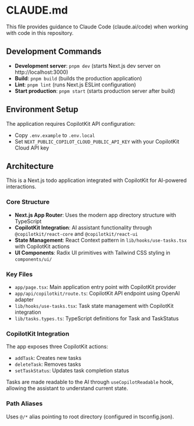 # CLAUDE.md

This file provides guidance to Claude Code (claude.ai/code) when working with code in this repository.

## Development Commands

- **Development server**: `pnpm dev` (starts Next.js dev server on http://localhost:3000)
- **Build**: `pnpm build` (builds the production application)
- **Lint**: `pnpm lint` (runs Next.js ESLint configuration)
- **Start production**: `pnpm start` (starts production server after build)

## Environment Setup

The application requires CopilotKit API configuration:
- Copy `.env.example` to `.env.local`
- Set `NEXT_PUBLIC_COPILOT_CLOUD_PUBLIC_API_KEY` with your CopilotKit Cloud API key

## Architecture

This is a Next.js todo application integrated with CopilotKit for AI-powered interactions.

### Core Structure
- **Next.js App Router**: Uses the modern app directory structure with TypeScript
- **CopilotKit Integration**: AI assistant functionality through `@copilotkit/react-core` and `@copilotkit/react-ui`
- **State Management**: React Context pattern in `lib/hooks/use-tasks.tsx` with CopilotKit actions
- **UI Components**: Radix UI primitives with Tailwind CSS styling in `components/ui/`

### Key Files
- `app/page.tsx`: Main application entry point with CopilotKit provider
- `app/api/copilotkit/route.ts`: CopilotKit API endpoint using OpenAI adapter
- `lib/hooks/use-tasks.tsx`: Task state management with CopilotKit integration
- `lib/tasks.types.ts`: TypeScript definitions for Task and TaskStatus

### CopilotKit Integration
The app exposes three CopilotKit actions:
- `addTask`: Creates new tasks
- `deleteTask`: Removes tasks
- `setTaskStatus`: Updates task completion status

Tasks are made readable to the AI through `useCopilotReadable` hook, allowing the assistant to understand current state.

### Path Aliases
Uses `@/*` alias pointing to root directory (configured in tsconfig.json).